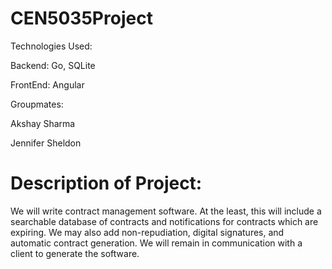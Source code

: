 # CEN5035Project

Technologies Used:

Backend: Go, SQLite

FrontEnd: Angular

Groupmates:

Akshay Sharma

Jennifer Sheldon

# Description of Project:

We will write contract management software. At the least, this will include a searchable database of contracts and notifications for contracts which are expiring. We may also add non-repudiation, digital signatures, and automatic contract generation. We will remain in communication with a client to generate the software.

